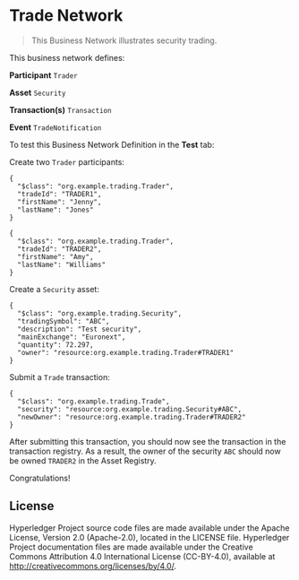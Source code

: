 # Trade Network

> This Business Network illustrates security trading.

This business network defines:

**Participant**
`Trader`

**Asset**
`Security`

**Transaction(s)**
`Transaction`

**Event**
`TradeNotification `

To test this Business Network Definition in the **Test** tab:

Create two `Trader` participants:

```
{
  "$class": "org.example.trading.Trader",
  "tradeId": "TRADER1",
  "firstName": "Jenny",
  "lastName": "Jones"
}
```

```
{
  "$class": "org.example.trading.Trader",
  "tradeId": "TRADER2",
  "firstName": "Amy",
  "lastName": "Williams"
}
```

Create a `Security` asset:

```
{
  "$class": "org.example.trading.Security",
  "tradingSymbol": "ABC",
  "description": "Test security",
  "mainExchange": "Euronext",
  "quantity": 72.297,
  "owner": "resource:org.example.trading.Trader#TRADER1"
}
```

Submit a `Trade` transaction:

```
{
  "$class": "org.example.trading.Trade",
  "security": "resource:org.example.trading.Security#ABC",
  "newOwner": "resource:org.example.trading.Trader#TRADER2"
}
```

After submitting this transaction, you should now see the transaction in the transaction registry. As a result, the owner of the security `ABC` should now be owned `TRADER2` in the Asset Registry.

Congratulations!

## License <a name="license"></a>
Hyperledger Project source code files are made available under the Apache License, Version 2.0 (Apache-2.0), located in the LICENSE file. Hyperledger Project documentation files are made available under the Creative Commons Attribution 4.0 International License (CC-BY-4.0), available at http://creativecommons.org/licenses/by/4.0/.